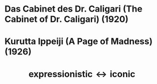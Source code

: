 # Das Cabinet des Dr. Caligari (The Cabinet of Dr. Caligari) (1920)
# Kurutta Ippeiji (A Page of Madness) (1926)
# $$\textrm{expressionistic}\leftrightarrow\textrm{iconic}$$
